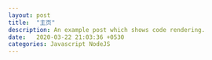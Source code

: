 ```yaml
---
layout: post
title:  "主页"
description: An example post which shows code rendering.
date:   2020-03-22 21:03:36 +0530
categories: Javascript NodeJS
---
```

